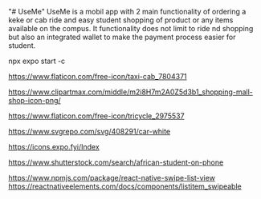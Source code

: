 "# UseMe"
UseMe is a mobil app with 2 main functionality of ordering a keke or cab ride and easy student shopping of product or any items available on the compus. It functionality does not limit to ride nd shopping but also an integrated wallet to make the payment process easier for student.

npx expo start -c

https://www.flaticon.com/free-icon/taxi-cab_7804371

https://www.clipartmax.com/middle/m2i8H7m2A0Z5d3b1_shopping-mall-shop-icon-png/

https://www.flaticon.com/free-icon/tricycle_2975537

https://www.svgrepo.com/svg/408291/car-white

https://icons.expo.fyi/Index

https://www.shutterstock.com/search/african-student-on-phone

https://www.npmjs.com/package/react-native-swipe-list-view
https://reactnativeelements.com/docs/components/listitem_swipeable

